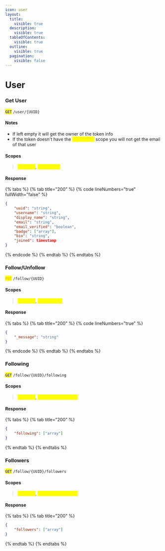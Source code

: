 ```yaml
---
icon: user
layout:
  title:
    visible: true
  description:
    visible: true
  tableOfContents:
    visible: true
  outline:
    visible: true
  pagination:
    visible: false
---
```


# User

### Get User

<mark style="color:blue;">`GET`</mark> `/user/{UUID}`

#### Notes

* If left empty it will get the owner of the token info
* If the token doesn't have the <mark style="color:yellow;">`user.email`</mark> scope you will not get the email of that user

#### Scopes

> <mark style="color:yellow;">`user.get`</mark>, <mark style="color:yellow;">`user.email`</mark>

#### Response

{% tabs %}
{% tab title="200" %}
{% code lineNumbers="true" fullWidth="false" %}
```json
{
    "uuid": "string",
    "username": "string",
    "display_name": "string",
    "email": "string",
    "email_verified": "boolean",
    "badge": ["array"],
    "bio": "string",
    "joined": timestamp
}
```
{% endcode %}
{% endtab %}
{% endtabs %}

### Follow/Unfollow

<mark style="color:orange;">`PUT`</mark> `/follow/{UUID}`

#### Scopes

> <mark style="color:yellow;">`user.get`</mark>, <mark style="color:yellow;">`user.follow`</mark>

#### Response

{% tabs %}
{% tab title="200" %}
{% code lineNumbers="true" %}
```json
{
    "_message": "string"
}
```
{% endcode %}
{% endtab %}
{% endtabs %}

### Following

<mark style="color:blue;">`GET`</mark> `/follow/{UUID}/following`

#### Scopes

> <mark style="color:yellow;">`user.get`</mark>, <mark style="color:yellow;">`user.following.get`</mark>

#### Response

{% tabs %}
{% tab title="200" %}
```json
{
    "following": ["array"]
}
```
{% endtab %}
{% endtabs %}

### Followers

<mark style="color:blue;">`GET`</mark> `/follow/{UUID}/followers`

#### Scopes

> <mark style="color:yellow;">`user.get`</mark>, <mark style="color:yellow;">`user.followers.get`</mark>

#### Response

{% tabs %}
{% tab title="200" %}
```json
{
    "followers": ["array"]
}
```
{% endtab %}
{% endtabs %}
